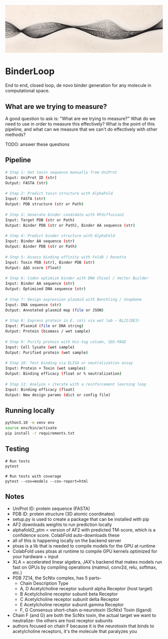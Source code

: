 ![BinderLoop Banner](assets/github_banner.png)

# BinderLoop
End to end, closed loop, de novo binder generation for any molecule in computational space.

## What are we trying to measure?
A good question to ask is: "What are we trying to measure?" What do we need to use in order to measure this effectively? What is the point of this pipeline, and what can we measure that we can't do effectively with other methods?

TODO: answer these questions

## Pipeline
```bash
# Step 1: Get toxin sequence manually from UniProt
Input: UniProt ID (str)
Output: FASTA (str)

# Step 2: Predict toxin structure with AlphaFold
Input: FASTA (str)
Output: PDB structure (str or Path)

# Step 3: Generate binder candidate with RFdiffusion2
Input: Target PDB (str or Path)
Output: Binder PDB (str or Path), Binder AA sequence (str)

# Step 4: Predict binder structure with AlphaFold
Input: Binder AA sequence (str)
Output: Binder PDB (str or Path)

# Step 5: Assess binding affinity with FoldX / Rosetta
Input: Toxin PDB (str), Binder PDB (str)
Output: ΔΔG score (float)

# Step 6: Codon optimize binder with DNA Chisel / Vector Builder
Input: Binder AA sequence (str)
Output: Optimized DNA sequence (str)

# Step 7: Design expression plasmid with Benchling / SnapGene
Input: DNA sequence (str)
Output: Annotated plasmid map (file or JSON)

# Step 8: Express protein in E. coli via wet lab — BL21(DE3)
Input: Plasmid (file or DNA string)
Output: Protein (biomass / wet sample)

# Step 9: Purify protein with His-tag column, SDS-PAGE
Input: Cell lysate (wet sample)
Output: Purified protein (wet sample)

# Step 10: Test binding via ELISA or neutralization assay
Input: Protein + Toxin (wet samples)
Output: Binding efficacy (float or % neutralization)

# Step 11: Analyze + iterate with a reinforcement learning loop
Input: Binding efficacy (float)
Output: New design params (dict or config file)
```

## Running locally  
```bash
python3.10 -m venv env
source env/bin/activate
pip install -r requirements.txt
```

## Testing
```
# Run tests
pytest

# Run tests with coverage
pytest --cov=models --cov-report=html
```

## Notes
- UniProt ID: protein sequence (FASTA)
- PDB ID: protein structure (3D atomic coordinates)
- setup.py is used to create a package that can be installed with pip
- AF2 downloads weights to run prediction locally 
- alphafold2_ptm = version of AF2 with predicted TM-score, which is a confidence score. ColabFold auto-downloads these
- all of this is happening locally on the backend server
- ptxas is a lib that is needed to compile models for the GPU at runtime
- ColabFold uses ptxas at runtime to compile GPU kernels optimized for your hardware + input
- XLA = accelerated linear algebra, JAX's backend that makes models run fast on GPUs by compiling operations (matmul, conv2d, relu, softmax, etc.)
- PDB 7Z14, the ScNtx complex, has 5 parts- 
    - Chain	Description	                                Type
    - A, D	Acetylcholine receptor subunit alpha	    Receptor (host target)
    - B	    Acetylcholine receptor subunit beta	        Receptor
    - C	    Acetylcholine receptor subunit delta	    Receptor
    - E	    Acetylcholine receptor subunit gamma	    Receptor
    - F, G	Consensus short-chain α-neurotoxin (ScNtx)	Toxin (ligand)
- Chain F (and G) are both the ScNtx toxin, the actual target we want to neutralize- the others are host receptor subunits
- authors focused on chain F because it is the neurotoxin that binds to acetylcholine receptors, it's the molecule that paralyzes you